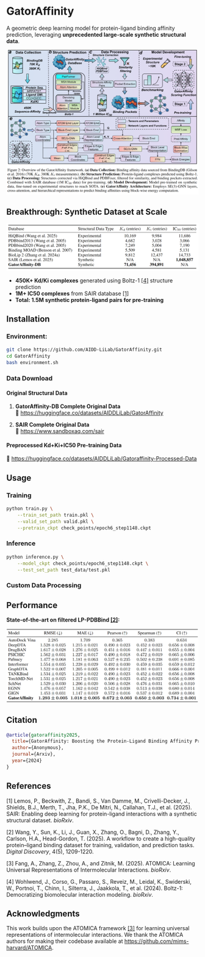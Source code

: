 # GatorAffinity

A geometric deep learning model for protein-ligand binding affinity prediction, leveraging **unprecedented large-scale synthetic structural data**.

![](./assets/flowchart.png)

## Breakthrough: Synthetic Dataset at Scale

![](./assets/dataset.png)

- **450K+ Kd/Ki complexes** generated using Boltz-1 [[4]](#references) structure prediction 
- **1M+ IC50 complexes** from SAIR database [[1]](#references)  
- **Total: 1.5M synthetic protein-ligand pairs for pre-training**

## Installation

### Environment:
```bash
git clone https://github.com/AIDD-LiLab/GatorAffinity.git
cd GatorAffinity
bash environment.sh
```

### Data Download

#### Original Structural Data
1. **GatorAffinity-DB Complete Original Data**  
   🔗 https://huggingface.co/datasets/AIDDLiLab/GatorAffinity

2. **SAIR Complete Original Data**  
   🔗 https://www.sandboxaq.com/sair

#### Preprocessed Kd+Ki+IC50 Pre-training Data
🔗 https://huggingface.co/datasets/AIDDLiLab/Gatoraffinity-Processed-Data

## Usage

### Training
```bash
python train.py \
    --train_set_path train.pkl \
    --valid_set_path valid.pkl \
    --pretrain_ckpt check_points/epoch6_step1148.ckpt
```

### Inference
```bash
python inference.py \
    --model_ckpt check_points/epoch6_step1148.ckpt \
    --test_set_path test_data/test.pkl
```

### Custom Data Processing
<!-- This section is intentionally left blank for users to customize based on their specific data processing needs -->

## Performance

**State-of-the-art on filtered LP-PDBBind [[2]](#references):**

![](./assets/lp_pdbbind.png)

## Citation

```bibtex
@article{gatoraffinity2025,
  title={GatorAffinity: Boosting the Protein-Ligand Binding Affinity Prediction with Synthetic Structural Data},
  author={Anonymous},
  journal={Arxiv},
  year={2024}
}
```

## References

[1] Lemos, P., Beckwith, Z., Bandi, S., Van Damme, M., Crivelli-Decker, J., Shields, B.J., Merth, T., Jha, P.K., De Mitri, N., Callahan, T.J., et al. (2025). SAIR: Enabling deep learning for protein-ligand interactions with a synthetic structural dataset. *bioRxiv*.

[2] Wang, Y., Sun, K., Li, J., Guan, X., Zhang, O., Bagni, D., Zhang, Y., Carlson, H.A., Head-Gordon, T. (2025). A workflow to create a high-quality protein–ligand binding dataset for training, validation, and prediction tasks. *Digital Discovery*, 4(5), 1209-1220.

[3] Fang, A., Zhang, Z., Zhou, A., and Zitnik, M. (2025). ATOMICA: Learning Universal Representations of Intermolecular Interactions. *bioRxiv*.

[4] Wohlwend, J., Corso, G., Passaro, S., Reveiz, M., Leidal, K., Swiderski, W., Portnoi, T., Chinn, I., Silterra, J., Jaakkola, T., et al. (2024). Boltz-1: Democratizing biomolecular interaction modeling. *bioRxiv*.

## Acknowledgments

This work builds upon the ATOMICA framework [[3]](#references) for learning universal representations of intermolecular interactions. We thank the ATOMICA authors for making their codebase available at https://github.com/mims-harvard/ATOMICA.